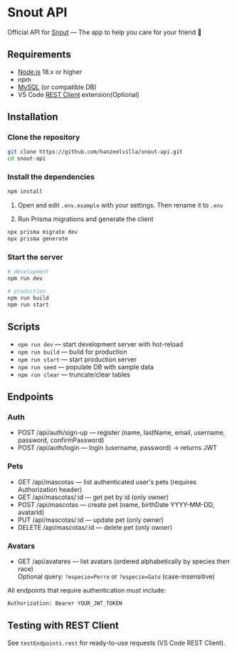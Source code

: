 # Snout API

Official API for [Snout](https://github.com/hanzeelvilla/snout) — The app to help you care for your friend 🐶

## Requirements

- [Node.js](https://nodejs.org/es) 18.x or higher
- npm
- [MySQL](https://www.mysql.com/) (or compatible DB)
- VS Code [REST Client](https://marketplace.visualstudio.com/items?itemName=humao.rest-client) extension(Optional)

## Installation

### Clone the repository

```bash
git clone https://github.com/hanzeelvilla/snout-api.git
cd snout-api
```

### Install the dependencies

```bash
npm install
```

1. Open and edit `.env.example` with your settings. Then rename it to `.env`

2. Run Prisma migrations and generate the client

```bash
npx prisma migrate dev
npx prisma generate
```

### Start the server

```bash
# development
npm run dev
```

```bash
# production
npm run build
npm run start
```

## Scripts

- `npm run dev` — start development server with hot-reload
- `npm run build` — build for production
- `npm run start` — start production server
- `npm run seed` — populate DB with sample data
- `npm run clear` — truncate/clear tables

## Endpoints

### Auth

- POST /api/auth/sign-up — register (name, lastName, email, username, password, confirmPassword)
- POST /api/auth/login — login (username, password) → returns JWT

### Pets

- GET /api/mascotas — list authenticated user's pets (requires Authorization header)
- GET /api/mascotas/:id — get pet by id (only owner)
- POST /api/mascotas — create pet (name, birthDate YYYY-MM-DD, avatarId)
- PUT /api/mascotas/:id — update pet (only owner)
- DELETE /api/mascotas/:id — delete pet (only owner)

### Avatars

- GET /api/avatares — list avatars (ordered alphabetically by species then race)  
  Optional query: `?especie=Perro` or `?especie=Gato` (case-insensitive)

All endpoints that require authentication must include:

```bash
Authorization: Bearer YOUR_JWT_TOKEN
```

## Testing with REST Client

See `testEndpoints.rest` for ready-to-use requests (VS Code REST Client).
